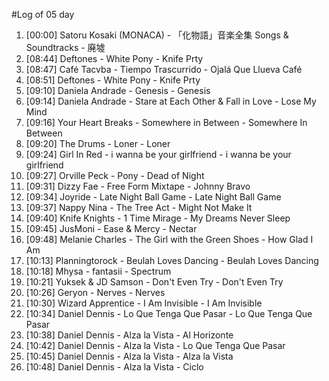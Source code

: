 #Log of 05 day

1. [00:00] Satoru Kosaki (MONACA) - 「化物語」音楽全集 Songs & Soundtracks - 廃墟
1. [08:44] Deftones - White Pony - Knife Prty
1. [08:47] Café Tacvba - Tiempo Trascurrido - Ojalá Que Llueva Café
1. [08:51] Deftones - White Pony - Knife Prty
1. [09:10] Daniela Andrade - Genesis - Genesis
1. [09:14] Daniela Andrade - Stare at Each Other & Fall in Love - Lose My Mind
1. [09:16] Your Heart Breaks - Somewhere in Between - Somewhere In Between
1. [09:20] The Drums - Loner - Loner
1. [09:24] Girl In Red - i wanna be your girlfriend - i wanna be your girlfriend
1. [09:27] Orville Peck - Pony - Dead of Night
1. [09:31] Dizzy Fae - Free Form Mixtape - Johnny Bravo
1. [09:34] Joyride - Late Night Ball Game - Late Night Ball Game
1. [09:37] Nappy Nina - The Tree Act - Might Not Make It
1. [09:40] Knife Knights - 1 Time Mirage - My Dreams Never Sleep
1. [09:45] JusMoni - Ease & Mercy - Nectar
1. [09:48] Melanie Charles - The Girl with the Green Shoes - How Glad I Am
1. [10:13] Planningtorock - Beulah Loves Dancing - Beulah Loves Dancing
1. [10:18] Mhysa - fantasii - Spectrum
1. [10:21] Yuksek & JD Samson - Don't Even Try - Don't Even Try
1. [10:26] Geryon - Nerves - Nerves
1. [10:30] Wizard Apprentice - I Am Invisible - I Am Invisible
1. [10:34] Daniel Dennis - Lo Que Tenga Que Pasar - Lo Que Tenga Que Pasar
1. [10:38] Daniel Dennis - Alza la Vista - Al Horizonte
1. [10:42] Daniel Dennis - Alza la Vista - Lo Que Tenga Que Pasar
1. [10:45] Daniel Dennis - Alza la Vista - Alza la Vista
1. [10:48] Daniel Dennis - Alza la Vista - Ciclo
